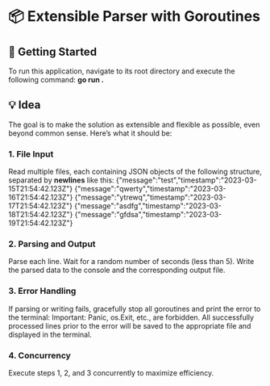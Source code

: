 # 📦 Extensible Parser with Goroutines
## 🚀 Getting Started
To run this application, navigate to its root directory and execute the following command:
**go run .**

## 💡 Idea
The goal is to make the solution as extensible and
flexible as possible, even beyond common sense. Here’s what it should be:

### 1. File Input
Read multiple files, each containing JSON objects of the following structure, separated by **newlines** like this:
{"message":"test","timestamp":"2023-03-15T21:54:42.123Z"}
{"message":"qwerty","timestamp":"2023-03-16T21:54:42.123Z"}
{"message":"ytrewq","timestamp":"2023-03-17T21:54:42.123Z"}
{"message":"asdfg","timestamp":"2023-03-18T21:54:42.123Z"}
{"message":"gfdsa","timestamp":"2023-03-19T21:54:42.123Z"}

### 2. Parsing and Output
Parse each line.
Wait for a random number of seconds (less than 5).
Write the parsed data to the console and the corresponding output file.

### 3. Error Handling
If parsing or writing fails, gracefully stop all goroutines and print the error to the terminal:
Important: Panic, os.Exit, etc., are forbidden.
All successfully processed lines prior to the error will be saved to the appropriate file and displayed in the terminal.

### 4. Concurrency
Execute steps 1, 2, and 3 concurrently to maximize efficiency.
